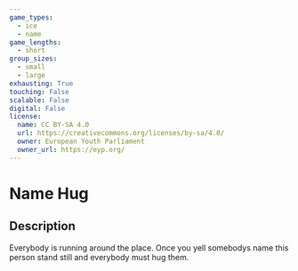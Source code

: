 ```yaml
---
game_types:
  - ice
  - name
game_lengths:
  - short
group_sizes:
  - small
  - large
exhausting: True
touching: False
scalable: False
digital: False
license:
  name: CC BY-SA 4.0
  url: https://creativecommons.org/licenses/by-sa/4.0/
  owner: European Youth Parliament
  owner_url: https://eyp.org/
---
```

# Name Hug

## Description
Everybody is running around the place. Once you yell somebodys name this
person stand still and everybody must hug them.
